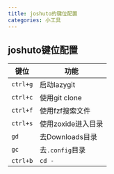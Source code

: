 ```yaml
---
title: joshuto的键位配置
categories: 小工具
---
```




## joshuto键位配置

| 键位     | 功能               |
| -------- | ------------------ |
| `ctrl+g` | 启动lazygit        |
| `ctrl+c` | 使用git clone      |
| `ctrl+f` | 使用fzf搜索文件    |
| `ctrl+s` | 使用zoxide进入目录 |
| `gd`     | 去Downloads目录    |
| `gc`     | 去`.config`目录    |
| `ctrl+b` | `cd -`             |

